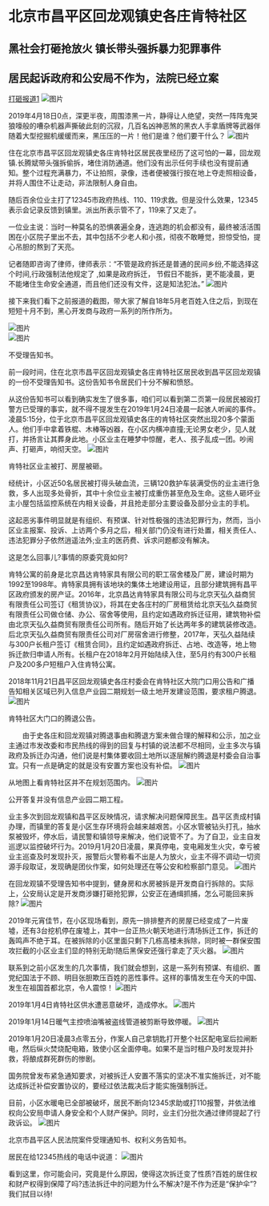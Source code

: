 # 北京市昌平区回龙观镇史各庄肯特社区
## 黑社会打砸抢放火 镇长带头强拆暴力犯罪事件
## 居民起诉政府和公安局不作为，法院已经立案
[打砸报道1](https://kentes.github.io/a/)
![图片](http://picturecdn.ejianmedia.com/54348e956bb54d3dbe7f09c1819ba1ca.png "图片")  


2019年4月18日0点，深更半夜，周围漆黑一片，静得让人绝望，突然一阵阵鬼哭狼嚎般的嘈杂机器声撕破此刻的沉寂，几百名凶神恶煞的黑衣人手拿盾牌等武器伴随着大型挖掘机缓缓而来，黑压压的一片！他们是谁？他们要干什么？
![图片](http://picturecdn.ejianmedia.com/c8d897a8607b4d75b798102d2fdfb0e8.jpg "图片")  

住在北京市昌平区回龙观镇史各庄肯特社区居民夜里经历了这可怕的一幕，回龙观镇.长腾斌带头强拆偷拆，堵住消防通道。他们没有出示任何手续也没有提前通知。整个过程充满暴力，不让拍照，录像，违者便被强行按在地上夺走照相设备，并将人围住不让走动，非法限制人身自由。

随后百余位业主打了12345市政府热线、110、119求救。但是没什么效果，12345表示会记录反馈到镇里。派出所表示管不了，119来了又走了。

一位业主说：当时一种莫名的恐惧袭遍全身，连逃跑的机会都没有，最终被活活围困在小区院子里出不去，其中包括不少老人和小孩，彻夜不敢睡觉，担惊受怕，提心吊胆的熬到了天亮。

记者随即咨询了律师，律师表示：“不管是政府拆还是普通的民间乡纷,不能选择这个时间,行政强制法他规定了 ,如果是政府拆迁， 节假日不能拆，更不能凌晨，更不能堵住生命安全通道，而且他们还没有文件，这是知法犯法。”
![图片](http://picturecdn.ejianmedia.com/88c5d88ae16049fa9a23aa9f38214aea.jpg "图片")  

接下来我们看下之前报道的截图，带大家了解自18年5月老百姓入住之后，到现在短短十月不到，黑心开发商与政府一系列的所作所为。

![图片](http://picturecdn.ejianmedia.com/e009f47d5d484430ba15386d2768f983.jpg "图片")  
![图片](http://picturecdn.ejianmedia.com/e89347b6a6cae448e91d8c1da72be7ab0.jpg "图片")  

不受理告知书。

前一段时间，住在北京市昌平区回龙观镇史各庄肯特社区居民收到昌平区回龙观镇的一份不受理告知书。这份告知书令居民们十分不解和愤怒。

从这份告知书可以看到确实发生了很多事，咱们可以看到第二页第一段居民被殴打警方已受理的事实，就不得不提发生在2019年1月24日凌晨一起骇人听闻的事件。凌晨5:15分，位于北京市昌平区回龙观镇史各庄的肯特社区突然出现20多个蒙面人。他们手中拿着铁棍、木棒等凶器，在小区内横冲直撞;无论男女老少，见人就打，并扬言让其葬身此地。小区业主在睡梦中惊醒，老人、孩子乱成一团。吵闹声、打砸声，响彻天空。
![图片](http://picturecdn.ejianmedia.com/54348e956bb54d3dbe7f09c1819ba1ca.png "图片")  

肯特社区业主被打、房屋被砸。

经统计，小区近50名居民被打得头破血流，三辆120救护车装满受伤的业主进行急救，多人出现多处骨折，其中十余位业主被打成重伤甚至危及生命。这些人砸坏业主小屋包括监控系统在内相关设备，并且抢走部分主要设备及部分业主的手机。

这起恶劣事件明显就是有组织、有预谋、针对性极强的违法犯罪行为，然而，当小区业主报案、投诉、上访两个多月之后，相关部门仍没有进行处置，相关责任人、违法犯罪分子依然逍遥法外;业主的医药费、诉求问题都没有解决。

这是怎么回事儿?事情的原委究竟如何?

肯特公寓的前身是北京昌达肯特家具有限公司的职工宿舍楼及厂房，建设时期为1992至1998年。肯特家具拥有该地块的集体土地建设用证，且部分建筑拥有昌平区政府颁发的房产证。2016年，北京昌达肯特家具有限公司与北京天弘久益商贸有限责任公司签订《租赁协议》，将其在史各庄村的厂房租赁给北京天弘久益商贸有限责任公司做仓储、办公、宿舍等使用，且约定如遇政府拆迁征用，建筑物补偿由北京天弘久益商贸有限责任公司所有。随后开始了长达两年多的建筑装修改造。后北京天弘久益商贸有限责任公司对厂房宿舍进行修整，2017年，天弘久益陆续与300户长租户签订《租赁合同》，且约定如遇政府拆迁、占地、改造等，地上物拆迁款归申请人所有。长租户在2018年2月开始陆续入住，至5月约有300户长租户及200多户短租户入住肯特公寓。

2018年11月21日昌平区回龙观镇史各庄村委会在肯特社区大院门口用公告和广播告知相关区域已列入信息产业园二期规划一级土地开发建设范围，要求租户腾退。
![图片](http://picturecdn.ejianmedia.com/9274923031274463b673ea610ad279c5.png "图片")  


肯特社区大门口的腾退公告。

　　由于史各庄和回龙观镇对腾退事由和腾退方案未做合理的解释和公示，加之业主通过市发改委和市民热线的得到的回复与村镇的说法都不尽相同，业主多次与镇政府及拆迁办沟通，他们说是村集体要收回土地所以逐层解约腾退是村委会自治事宜。只有一点是确定的就是没有安置方案也没有补偿。
![图片](http://picturecdn.ejianmedia.com/b3ea2ef792ed45c0be3ead0a7b2717b5.png "图片")  


从地图上看肯特社区并不在规划范围内。
![图片](http://picturecdn.ejianmedia.com/9245f1084a974533b97decb6a67185ae.png "图片")  


公开答复并没有信息产业园二期工程。

业主多次到回龙观镇和昌平区反映情况，请求解决问题保障民生。昌平区责成村镇办理，而镇里的答复是小区生存环境将会越来越艰苦。小区水管被钻头打孔，抽水泵被毁坏，停水后，请民警和镇领导来解决，他们说管不了。为了自卫，业主自发巡逻以监控破坏行为。2019月1月20日凌晨，果真停电，变电厢发生火灾，幸亏被业主巡查及时发现扑灭，报警后火警称看不出是人为放火，业主不得不调动一切资源手段取证，发现确是团伙作案，如何处理还在等公安和检察部门意见。
![图片](http://picturecdn.ejianmedia.com/5d2202e2c5614d10838738cc04436a5c.png "图片")  

在回龙观镇不受理告知书中提到，健身房和水房被拆是开发商自行拆除的。实际上，公安局认定是开发商涉嫌打砸抢犯罪，公安正在通缉抓捕，怎么可能回来拆除?
![图片](http://picturecdn.ejianmedia.com/88bd84890db5479b899622aaf6061127.png "图片")  


2019年元宵佳节，在小区现场看到，原先一排排整齐的房屋已经变成了一片废墟，还有3台挖机停在废墟上，其中一台正热火朝天地进行清场拆迁工作，拆迁的轰鸣声不绝于耳。在被拆除的小区里面只剩下几栋高楼未拆除，同时被一群保安围攻拦截的小区业主们显的特别无助!随后黑保安还强行拿走了灭火器。
![图片](http://picturecdn.ejianmedia.com/2d1cd745bdcb48318163cc3a0b8686bb.png "图片")  


联系到之前小区发生的几次事情，我们就会想到，这是一系列有预谋、有组织、置党纪国法于不顾、明目张胆欺压百姓的恶性事件。这样的事情发生在今天的中国、发生在祖国首都北京，令人震惊！
![图片](http://picturecdn.ejianmedia.com/9a28f300a8a94fcd9a50a29a942a611f.png "图片")  


2019年1月4日肯特社区供水遭恶意破坏，造成停水。
![图片](http://picturecdn.ejianmedia.com/cb635ff8cead476aaa818817dd88f5da.png "图片")  


2019年1月14日暖气主控喷油嘴被盗线管道被剪断导致停暖。
![图片](http://picturecdn.ejianmedia.com/fd6c1dad6f7340929fa88bd9ab40b1e9.png "图片")  


2019年1月20日凌晨3点零五分，作案人自己拿钥匙打开整个社区配电室后拉闸断电，然后纵火焚烧配电箱，致使小区全面停电。如果不是当时租户及时发现并扑救，将酿成群死群伤的惨剧。

国务院曾发布紧急通知要求，对被拆迁人安置不落实的坚决不准实施拆迁，对不能达成拆迁补偿安置协议的，要经过依法裁决后才能实施强制拆迁。

目前，小区水暖电已全部被破坏，居民不断向12345求助或打110报警，并依法维权向公安局申请人身安全和个人财产保护。同时，业主们分批次通过律师提起了行政诉讼。
![图片](http://picturecdn.ejianmedia.com/7d31029e89ab4922a2fd37fe6604badc.jpg "图片")  


北京市昌平区人民法院案件受理通知书、权利义务告知书。

居民在给12345热线的电话中说道：
![图片](http://picturecdn.ejianmedia.com/b50da9a2900b431f8f143007c34d2264.png "图片")  


看到这里，你可能会问，究竟是什么原因，使得这次拆迁变了性质?百姓的居住权和财产权得到保障了吗?违法拆迁中的问题为什么不解决?是不作为还是“保护伞”?我们拭目以待!
